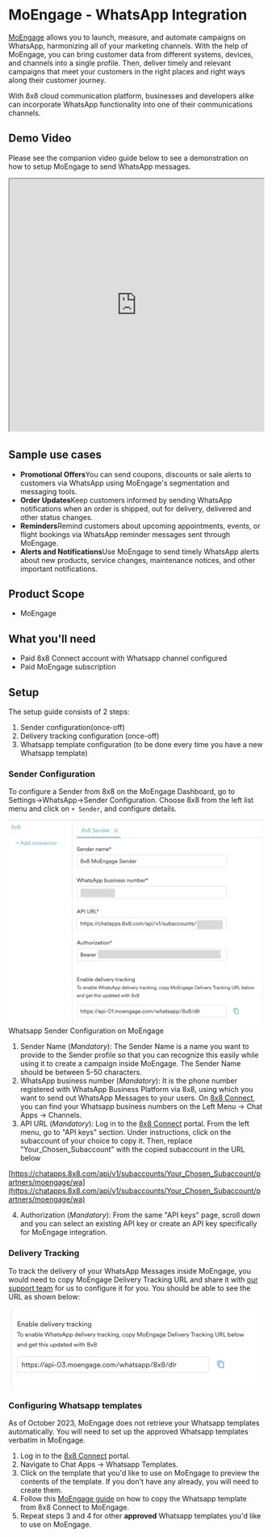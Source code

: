 # MoEngage - WhatsApp Integration

[MoEngage](https://www.moengage.com/) allows you to launch, measure, and automate campaigns on WhatsApp, harmonizing all of your marketing channels. With the help of MoEngage, you can bring customer data from different systems, devices, and channels into a single profile. Then, deliver timely and relevant campaigns that meet your customers in the right places and right ways along their customer journey.

With 8x8 cloud communication platform, businesses and developers alike can incorporate WhatsApp functionality into one of their communications channels.

## Demo Video

Please see the companion video guide below to see a demonstration on how to setup MoEngage to send WhatsApp messages.

<iframe
  src="https://www.youtube.com/embed/qN3cvj75SPw?si=tXps9toD_9fGp6by"
  height="500px"
  width="100%"
  allow="picture-in-picture; web-share"
  allowFullScreen>
</iframe>

## Sample use cases

* **Promotional Offers**You can send coupons, discounts or sale alerts to customers via WhatsApp using MoEngage's segmentation and messaging tools.
* **Order Updates**Keep customers informed by sending WhatsApp notifications when an order is shipped, out for delivery, delivered and other status changes.
* **Reminders**Remind customers about upcoming appointments, events, or flight bookings via WhatsApp reminder messages sent through MoEngage.
* **Alerts and Notifications**Use MoEngage to send timely WhatsApp alerts about new products, service changes, maintenance notices, and other important notifications.

## Product Scope

* MoEngage

## What you'll need

* Paid 8x8 Connect account with Whatsapp channel configured
* Paid MoEngage subscription

## Setup

The setup guide consists of 2 steps:

1. Sender configuration(once-off)
2. Delivery tracking configuration (once-off)
3. Whatsapp template configuration (to be done every time you have a new Whatsapp template)

### Sender Configuration

To configure a Sender from 8x8 on the MoEngage Dashboard, go to Settings->WhatsApp->Sender Configuration. Choose 8x8 from the left list menu and click on `+ Sender`, and configure details.

![Whatsapp Sender Configuration on MoEngage](../images/2b3d7b7-image.png)Whatsapp Sender Configuration on MoEngage

1. Sender Name (*Mandatory*): The Sender Name is a name you want to provide to the Sender profile so that you can recognize this easily while using it to create a campaign inside MoEngage. The Sender Name should be between 5-50 characters.
2. WhatsApp business number (*Mandatory*): It is the phone number registered with WhatsApp Business Platform via 8x8, using which you want to send out WhatsApp Messages to your users. On [8x8 Connect](https://connect.8x8.com/chat/channels), you can find your Whatsapp business numbers on the Left Menu -> Chat Apps -> Channels.
3. API URL (*Mandatory*): Log in to the [8x8 Connect](https://connect.8x8.com/messaging/api-keys) portal. From the left menu, go to "API keys" section. Under instructions, click on the subaccount of your choice to copy it. Then, replace "Your_Chosen_Subaccount" with the copied subaccount in the URL below  

[https://chatapps.8x8.com/api/v1/subaccounts/Your_Chosen_Subaccount/partners/moengage/wa](https://chatapps.8x8.com/api/v1/subaccounts/Your_Chosen_Subaccount/partners/moengage/wa)

4. Authorization (*Mandatory*): From the same "API keys" page, scroll down and you can select an existing API key or create an API key specifically for MoEngage integration.

### Delivery Tracking

To track the delivery of your WhatsApp Messages inside MoEngage, you would need to copy MoEngage Delivery Tracking URL and share it with [our support team](mailto:cpaas-support@8x8.com) for us to configure it for you. You should be able to see the URL as shown below:

![](../images/a9bfdfa-image.png)
  
### Configuring Whatsapp templates

As of October 2023, MoEngage does not retrieve your Whatsapp templates automatically. You will need to set up the approved Whatsapp templates verbatim in MoEngage.

1. Log in to the [8x8 Connect](https://connect.8x8.com/messaging/api-keys) portal.
2. Navigate to Chat Apps -> Whatsapp Templates.
3. Click on the template that you'd like to use on MoEngage to preview the contents of the template. If you don't have any already, you will need to create them.
4. Follow this [MoEngage guide](https://help.moengage.com/hc/en-us/articles/4951072814100-WhatsApp-Templates) on how to copy the Whatsapp template from 8x8 Connect to MoEngage.
5. Repeat steps 3 and 4 for other **approved** Whatsapp templates you'd like to use on MoEngage.
